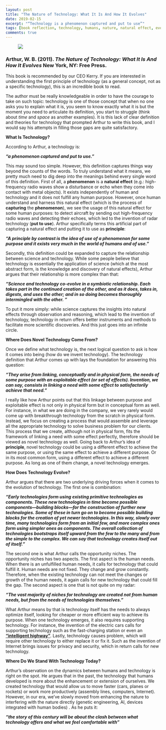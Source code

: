 ```yaml
---
layout: post
title: "The Nature of Technology: What It Is And How It Evolves"
date: 2019-02-15
excerpt: "“Technology is a phenomenon captured and put to use”"
tags: [book reflection, technology, humans, nature, natural effect, evolve]
comments: true
---
```


<figure>
        <a href="https://i.imgur.com/qgrVk0s.jpg"><img src="https://i.imgur.com/qgrVk0s.jpg"></a>
</figure>

### Arthur, W. B. (2011). *The Nature of Technology: What It Is And How It Evolves* New York, NY: Free Press.

This book is recommended by our CEO Kerry. If you are interested in understanding the first principle of technology (as a general concept, not as a specific technology), this is an incredible book to read. 

The author must be really knowledgeable in order to have the courage to take on such topic: technology is one of those concept that when no one asks you to explain what it is, you seem to know exactly what it is but the moment you need to articulate its definition, you start to struggle (think about *time* and *space* as another examples). It is this lack of clear definition and theories for technology that prompted Arthur to write this book, and I would say his attempts in filling those gaps are quite satisfactory. 

**What Is Technology?**

According to Arthur, a technology is:

***“a phenomenon captured and put to use.”***

This may sound too simple. However, this definition captures things way beyond the counts of the words. To truly understand what it means, we pretty much need to dig deep into the meanings behind every single word of this definition. First of all, a **phenomenon** is a **natural effect** (e.g.: high-frequency radio waves show a disturbance or echo when they come into contact with metal objects). It exists independently of human and technology and it does not fulfill any human purpose. However, once human understand and harness this natural effect (which is the process of **capturing** the **phenomenon**),  we see the usage of this natural effect for some human purposes: to detect aircraft by sending out high-frequency radio waves and detecting their echoes, which led to the invention of radar technology (**put to use**). Arthur specifically terms this artificial part of capturing a natural effect and putting it to use as **principle**:

***“A principle by contrast is the idea of use of a phenomenon for some purpose and it exists very much in the world of humans and of use.”***

Secondly, this definition could be expanded to capture the relationship between science and technology. While some people believe that technology is essentially the application of science (which at the most abstract form, is the knowledge and discovery of natural effects), Arthur argues that their relationship is more complex than that:

***“Science and technology co-evolve in a symbiotic relationship. Each takes part in the continued creation of the other, and as it does, takes in, digests, and uses the other; and in so doing becomes thoroughly intermingled with the other. ”***

To put it more simply: while science captures the insights into natural effects through observation and reasoning, which lead to the invention of technology, technology in return offers better instruments and methods to facilitate more scientific discoveries. And this just goes into an infinite circle. 

**Where Does Novel Technology Come From?**

Once we define what technology is, the next logical question to ask is how it comes into being (how do we invent technology). The technology definition that Arthur comes up with lays the foundation for answering this question:
 
***“They arise from linking, conceptually and in physical form, the needs of some purpose with an exploitable effect (or set of effects). Invention, we can say, consists in linking a need with some effect to satisfactorily achieve that need.”***

I really like how Arthur points out that this linkage between purpose and exploitable effect is not only in physical form but in conceptual form as well. For instance, in what we are doing in the company, we very rarely would come up with breakthrough technology from the scratch in physical form. Instead, we focus on creating a process that would assemble and leverage all the appropriate technology to solve business problem for our clients. This process that we create, although not in physical form, fits the framework of linking a need with some effect perfectly, therefore should be viewed as novel technology as well. Going back to Arthur’s idea of **principle**, novel technology could be using a different effect to achieve the same purpose, or using the same effect to achieve a different purpose. Or in its most common form, using a different effect to achieve a different purpose. As long as one of them change, a novel technology emerges. 

**How Does Technology Evolve?**

Arthur argues that there are two underlying driving forces when it comes to the evolution of technology. The first one is combination:

***“Early technologies form using existing primitive technologies as components. These new technologies in time become possible components—building blocks—for the construction of further new technologies. Some of these in turn go on to become possible building blocks for the creation of yet newer technologies. In this way, slowly over time, many technologies form from an initial few, and more complex ones form using simpler ones as components. The overall collection of technologies bootstraps itself upward from the few to the many and from the simple to the complex. We can say that technology creates itself out of itself.”***

The second one is what Arthur calls the opportunity niches. The opportunity niches has two aspects. The first aspect is the human needs. When there is an unfulfilled human needs, it calls for technology that could fulfill it. Human needs are not fixed. They change and grow constantly. Therefore, when the existing technology can not meet the changes or growth of the human needs, it again calls for new technology that could fill the gap. The second aspect is one that is not quite on my radar:

***“The vast majority of niches for technology are created not from human needs, but from the needs of technologies themselves.”***

What Arthur means by that is technology itself has the needs to always optimize itself, looking for cheaper or more efficient way to achieve its purpose. When one technology emerges, it also requires supporting technology. For instance, the invention of the electric cars calls for supporting technology such as the fast-charging station or even an <a href="https://www.bloomberg.com/news/features/2018-04-11/the-solar-highway-that-can-recharge-electric-cars-on-the-move"><b>“intelligent highway”</b></a>. Lastly, technology causes problem, which will require other technology to either replace it or fix it. Such as the invention of Internet brings issues for privacy and security, which in return calls for new technology.

**Where Do We Stand With Technology Today?**

Arthur’s observation on the dynamics between humans and technology is right on the spot. He argues that in the past, the technology that humans developed is more about the enhancement or extension of ourselves. We created technology that would allow us to move faster (cars, planes or rockets) or work more productively (assembly lines, computers, Internet). However, in our era, we’ve slowly moved from enhancing the nature to interfering with the nature directly (genetic engineering, AI, devices integrated with human bodies) . As he puts it:

***“the story of this century will be about the clash between what technology offers and what we feel comfortable with”***






